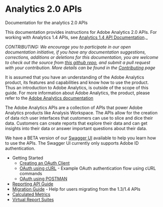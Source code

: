 # Analytics 2.0 APIs
Documentation for the analytics 2.0 APIs

This documentation provides instructions for Adobe Analytics 2.0 APIs. For working with Analytics 1.4 APIs, see [Analytics 1.4 API Documentation](https://github.com/AdobeDocs/analytics-1.4-apis)._

_CONTRIBUTING: We encourage you to participate in our open documentation initiative, if you have any documentation suggestions, corrections, additions or deletions for this documentation, you are welcome to check out the source from [this github repo](https://github.com/AdobeDocs/analytics-2.0-apis), and submit a pull request with your contribution. More details can be found in the [Contributing](https://github.com/AdobeDocs/analytics-2.0-apis/blob/master/CONTRIBUTING.md) page_

It is assumed that you have an understanding of the Adobe Analytics product, its features and capabilities and know how to use the product. Thus an introduction to Adobe Analytics, is outside of the scope of this guide. For more information about Adobe Analytics, the product, please refer to the [Adobe Analytics documentation](https://marketing.adobe.com/resources/help/en_US/analytics/getting-started/)

The Adobe Analytics APIs are a collection of APIs that power Adobe Analytics products like Analysis Workspace. The APIs allow for the creation of data rich user interfaces that customers can use to slice and dice their data. Customers can create reports that explore their data and can get insights into their data or answer important questions about their data.  

We have a BETA version of our [Swagger UI](https://adobedocs.github.io/analytics-2.0-apis/) available to help you learn how to use the APIs. The Swagger UI currently only supports Adobe ID authentication.

* Getting Started
  * [Creating an OAuth Client](create-oauth-client.md)
  * [OAuth using cURL](oauth-curl.md) - Example OAuth authentication flow using cURL commands
  * [OAuth using POSTMAN](oauth-postman.md)
* [Reporting API Guide](reporting-guide.md)
* [Migration Guide](migration-guide.md) - Help for users migrating from the 1.3/1.4 APIs
* [Calculated Metrics](calculatedmetrics.md)
* [Virtual Report Suites](virtualreportsuites.md)
